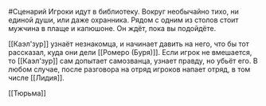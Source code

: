 #Сценарий 
Игроки идут в библиотеку. Вокруг необычайно тихо, ни единой души, или даже охранника. Рядом с одним из столов стоит мужчина в плаще и капюшоне. Он ждёт, пока вы подойдёте.

[[Каэл'зур]] узнаёт незнакомца, и начинает давить на него, что бы тот рассказал, куда они дели [[Ромеро (Буря)]]. Если игрок не вмешается, то [[Каэл'зур]] сам допытает самозванца, узнает правду, но убьёт его. В любом случае, после разговора на отряд игроков напает отряд, в том числе [[Лидия]].

[[Тюрьма]]
